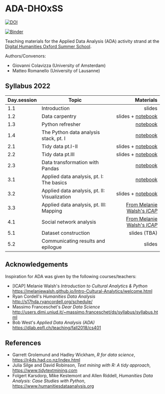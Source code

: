 # ADA-DHOxSS

[![DOI](https://zenodo.org/badge/DOI/10.5281/zenodo.3352830.svg)](https://doi.org/10.5281/zenodo.3352830)

[![Binder](https://mybinder.org/badge_logo.svg)](https://mybinder.org/v2/gh/mromanello/ADA-DHOxSS/master)


Teaching materials for the Applied Data Analysis (ADA) activity strand at the [Digital Humanities Oxford Summer School](https://digital.humanities.ox.ac.uk/digital-humanities-oxford-summer-school).

Authors/Convenors:
- Giovanni Colavizza (University of Amsterdam)
- Matteo Romanello (University of Lausanne)

## Syllabus 2022


| Day.session         | Topic           | Materials  |
| ------------- |-------------| -----:|
| 1.1      | Introduction | slides |
| 1.2      | Data carpentry | slides + [notebook](./notebooks/1.2%20Data%20Carpentry%20XML.ipynb) |
| 1.3      | Python refresher | [notebook](./notebooks/1.3%20Skills%20Python.ipynb) |
| 1.4      | The Python data analysis stack, pt. I  | [notebook](./notebooks/1.4%20Skills%20Pandas.ipynb) |
| 2.1      | Tidy data pt.I-II  | slides + [notebook](./notebooks/2.1%20Tidy%20data.ipynb) |
| 2.2      | Tidy data pt.III | slides + [notebook](./notebooks/2.2%20Wrangling.ipynb) |
| 2.3      | Data transformation with Pandas | [notebook](./notebooks/2.3%20Skills%2C%20Wrangling%20with%20Pandas.ipynb) |
| 3.1      | Applied data analysis, pt. I: The basics  | [notebook](./notebooks/3.2%20Exploratory%20data%20analysis%20and%20working%20with%20texts.ipynb) |
| 3.2      | Applied data analysis, pt. II: Visualization  | slides + [notebook](./notebooks/3.3%20Visualize.ipynb) |
| 3.3      | Applied data analysis, pt. III: Mapping  | [From Melanie Walsh's *ICAP*](https://melaniewalsh.github.io/Intro-Cultural-Analytics/07-Mapping/00-Mapping.html) |
| 4.1      | Social network analysis  | <a href='https://melaniewalsh.github.io/Intro-Cultural-Analytics/06-Network-Analysis/00-Network-Analysis.html'>From Melanie Walsh's *ICAP*</a>|
| 5.1      | Dataset construction   | slides (TBA) |
| 5.2      | Communicating results and epilogue  | slides |


## Acknowledgements

Inspiration for ADA was given by the following courses/teachers:

* [ICAP] Melanie Walsh's *Introduction to Cultural Analytics & Python* https://melaniewalsh.github.io/Intro-Cultural-Analytics/welcome.html
* Ryan Cordell's *Humanities Data Analysis* http://s17hda.ryancordell.org/schedule/
* Massimo Franceschet's *Dear Data Science* http://users.dimi.uniud.it/~massimo.franceschet/ds/syllabus/syllabus.html
* Bob West's *Applied Data Analysis (ADA)* https://dlab.epfl.ch/teaching/fall2018/cs401

## References

* Garrett Grolemund and Hadley Wickham, *R for data science*, https://r4ds.had.co.nz/index.html
* Julia Silge and David Robinson, *Text mining with R: A tidy approach*, https://www.tidytextmining.com
* Folgert Karsdorp, Mike Kestemont and Allen Riddell, *Humanities Data Analysis: Case Studies with Python*, https://www.humanitiesdataanalysis.org
